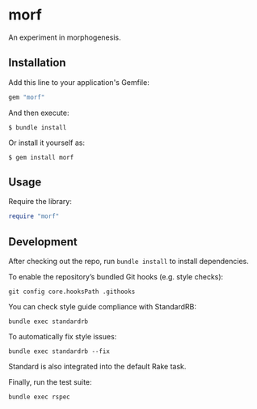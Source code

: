 # morf

An experiment in morphogenesis.

## Installation

Add this line to your application's Gemfile:

```ruby
gem "morf"
```

And then execute:

    $ bundle install

Or install it yourself as:

    $ gem install morf

## Usage

Require the library:

```ruby
require "morf"
```

## Development

After checking out the repo, run `bundle install` to install dependencies.

To enable the repository’s bundled Git hooks (e.g. style checks):

```shell
git config core.hooksPath .githooks
```

You can check style guide compliance with StandardRB:

```shell
bundle exec standardrb
```

To automatically fix style issues:

```shell
bundle exec standardrb --fix
```

Standard is also integrated into the default Rake task.

Finally, run the test suite:

```shell
bundle exec rspec
```
